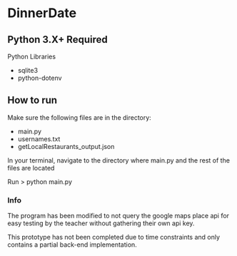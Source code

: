 # DinnerDate

## Python 3.X+ Required

Python Libraries

- sqlite3
- python-dotenv

## How to run

Make sure the following files are in the directory:

- main.py
- usernames.txt
- getLocalRestaurants_output.json

In your terminal, navigate to the directory where main.py and the rest of the files are located

Run > python main.py

### Info

The program has been modified to not query the google maps place api for easy testing by the teacher without gathering their own api key.

This prototype has not been completed due to time constraints and only contains a partial back-end implementation.

